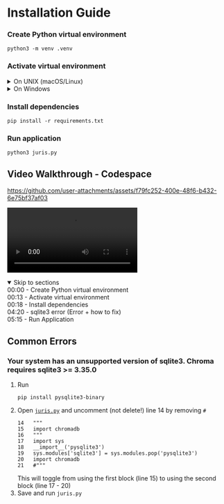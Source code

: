 # Installation Guide

### Create Python virtual environment

```
python3 -m venv .venv
```

### Activate virtual environment

<details>
<summary>On UNIX (macOS/Linux)</summary>

```
source .venv/bin/activate
```
</details>

<details>
<summary>On Windows</summary>

```
.venv\Scripts\activate
```
</details>

### Install dependencies

```
pip install -r requirements.txt
```

### Run application
```
python3 juris.py
```

## Video Walkthrough - Codespace

https://github.com/user-attachments/assets/f79fc252-400e-48f6-b432-6e75bf37af03

<video src="Codespace_setup.mp4" controls></video>

<details open>
<summary>Skip to sections</summary>
00:00 - Create Python virtual environment<br>
00:13 - Activate virtual environment<br>
00:18 - Install dependencies<br>
04:20 - sqlite3 error (Error + how to fix)<br>
05:15 - Run Application<br>
</details>

## Common Errors

### Your system has an unsupported version of sqlite3. Chroma requires sqlite3 >= 3.35.0

1. Run 
   ```
   pip install pysqlite3-binary
   ```
2. Open [`juris.py`](../juris.py) and uncomment (not delete!) line 14 by removing `#`
   ```none
   14   """
   15   import chromadb
   16   """
   17   import sys
   18   __import__('pysqlite3')
   19   sys.modules['sqlite3'] = sys.modules.pop('pysqlite3')
   20   import chromadb
   21   #"""
   ```
   This will toggle from using the first block (line 15) to using the second block (line 17 - 20)
3. Save and run `juris.py`


